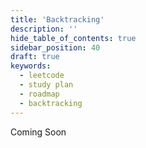 ```yaml
---
title: 'Backtracking'
description: ''
hide_table_of_contents: true
sidebar_position: 40
draft: true
keywords:
  - leetcode
  - study plan
  - roadmap
  - backtracking
---
```


Coming Soon